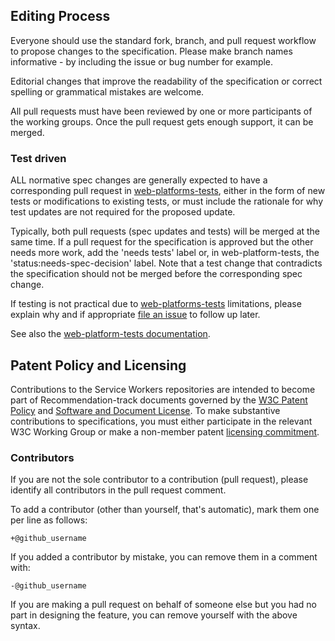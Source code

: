 ## Editing Process

Everyone should use the standard fork, branch, and pull request workflow to propose changes to the specification. Please make branch names informative - by including the issue or bug number for example.

Editorial changes that improve the readability of the specification or correct spelling or grammatical mistakes are welcome.

All pull requests must have been reviewed by one or more participants of the working groups. Once the pull request gets enough support, it can be merged.

### Test driven

ALL normative spec changes are generally expected to have a corresponding pull request in [web-platforms-tests][WPT], either in the form of new tests or modifications to existing tests, or must include the rationale for why test updates are not required for the proposed update.

Typically, both pull requests (spec updates and tests) will be merged at the same time. If a pull
request for the specification is approved but the other needs more work, add the 'needs tests' label
or, in web-platform-tests, the 'status:needs-spec-decision' label. Note that a test change that
contradicts the specification should not be merged before the corresponding spec change.

If testing is not practical due to [web-platforms-tests][WPT] limitations, please explain why and if appropriate [file an issue](https://github.com/w3c/web-platform-tests/issues/new) to follow up later.

See also the [web-platform-tests documentation][WPT-intro].

## Patent Policy and Licensing

Contributions to the Service Workers repositories are intended to become part of Recommendation-track
documents governed by the
[W3C Patent Policy](http://www.w3.org/Consortium/Patent-Policy-20040205/) and
[Software and Document License](http://www.w3.org/Consortium/Legal/copyright-software). To make substantive contributions to specifications, you must either participate
in the relevant W3C Working Group or make a non-member patent [licensing commitment][licensing].

### Contributors

If you are not the sole contributor to a contribution (pull request), please identify all
contributors in the pull request comment.

To add a contributor (other than yourself, that's automatic), mark them one per line as follows:

```
+@github_username
```

If you added a contributor by mistake, you can remove them in a comment with:

```
-@github_username
```

If you are making a pull request on behalf of someone else but you had no part in designing the
feature, you can remove yourself with the above syntax.

[licensing]: [https://www.w3.org/2004/01/pp-impl/45211/status#licensing-commitments]
[WPT]: https://github.com/w3c/web-platform-tests/
[WPT-intro]: http://web-platform-tests.org/introduction.html
